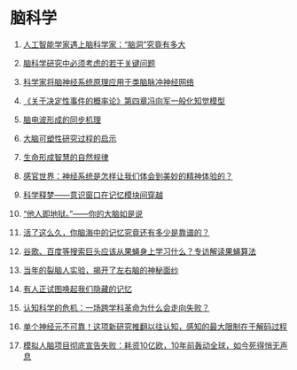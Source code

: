 ﻿<!--
  Copyright (c) 2019, Xin YUAN, courses of Zhejiang University
  All rights reserved.

  This program is free software; you can redistribute it and/or
  modify it under the terms of the 2-Clause BSD License.

  Author contact information:
    yxxinyuan@zju.edu.cn
-->

# 脑科学

1. [人工智能学家遇上脑科学家：“脑洞”究竟有多大](http://news.sciencenet.cn/htmlnews/2017/6/378575.shtm)

1. [脑科学研究中必须考虑的若干关键问题](http://blog.sciencenet.cn/blog-261566-1182360.html)

1. [科学家将脑神经系统原理应用于类脑脉冲神经网络](http://news.sciencenet.cn/htmlnews/2017/7/382398.shtm)

1. [《关于决定性事件的概率论》第四章冯向军一般化知觉模型](http://blog.sciencenet.cn/home.php?mod=space&uid=1968&do=blog&id=1074731)

1. [脑电波形成的同步机理](http://blog.sciencenet.cn/blog-1339385-1182649.html)

1. [大脑可塑性研究过程的启示](http://blog.sciencenet.cn/blog-839267-1076934.html)

1. [生命形成智慧的自然规律](http://blog.sciencenet.cn/blog-1724380-1064224.html)

1. [感官世界：神经系统是怎样让我们体会到美妙的精神体验的？](https://mp.weixin.qq.com/s/d-bfrLyRHpIkGPiQfGkLZg)

1. [科学释梦——意识窗口在记忆模块间穿越](http://blog.sciencenet.cn/blog-1475614-1099917.html)

1. [“他人即地狱。”——你的大脑如是说](https://mp.weixin.qq.com/s/M2oY-FWKJi-oGy-xRCyHKg)

1. [活了这么久，你脑海中的记忆究竟还有多少是靠谱的？](http://blog.sciencenet.cn/blog-2966991-1083543.html)

1. [谷歌、百度等搜索巨头应该从果蝇身上学习什么？专访解读果蝇算法](http://mp.weixin.qq.com/s/xRLXCPF92vT7Gs-NLs2RGA)

1. [当年的裂脑人实验，揭开了左右脑的神秘面纱](http://blog.sciencenet.cn/blog-2966991-1084383.html)

1. [有人正试图唤起我们隐藏的记忆](https://mp.weixin.qq.com/s/-Km1usZP9JLpOTcDBww9Ew)

1. [认知科学的危机：一场跨学科革命为什么会走向失败？](https://mp.weixin.qq.com/s/-zx6Nf9o4XjcqbTcpS9NQA)

1. [单个神经元不可靠！这项新研究推翻以往认知，感知的最大限制在于解码过程](https://mp.weixin.qq.com/s/gRF49SLjV2pwY4lJWiJoaA)

1. [模拟人脑项目彻底宣告失败：耗资10亿欧，10年前轰动全球，如今死得悄无声息](https://mp.weixin.qq.com/s/bn3CRGiASSbYE7BoWs19Hw)
